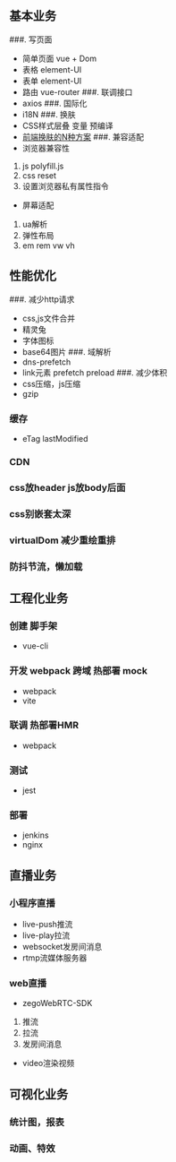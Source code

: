 

## 基本业务

###. 写页面
- 简单页面 vue + Dom
- 表格 element-UI
- 表单 element-UI
- 路由 vue-router
  ###. 联调接口
- axios
  ###. 国际化
- i18N
  ###. 换肤
- CSS样式层叠 变量 预编译
- [前端换肤的N种方案](https://cloud.tencent.com/developer/article/1652624)
  ###. 兼容适配
- 浏览器兼容性
1. js polyfill.js
2. css reset
3. 设置浏览器私有属性指令

- 屏幕适配
1. ua解析
2. 弹性布局
3. em rem vw vh

## 性能优化

###. 减少http请求
- css,js文件合并
- 精灵兔
- 字体图标
- base64图片
  ###. 域解析
- dns-prefetch
- link元素 prefetch preload
  ###. 减少体积
- css压缩，js压缩
- gzip
### 缓存
- eTag lastModified
### CDN
### css放header js放body后面
### css别嵌套太深
### virtualDom 减少重绘重排
### 防抖节流，懒加载





## 工程化业务
### 创建 脚手架
- vue-cli
### 开发 webpack 跨域 热部署 mock
- webpack
- vite
### 联调 热部署HMR
- webpack
### 测试
- jest
### 部署
- jenkins
- nginx


## 直播业务
### 小程序直播
- live-push推流
- live-play拉流
- websocket发房间消息
- rtmp流媒体服务器

### web直播
- zegoWebRTC-SDK
1. 推流
2. 拉流
3. 发房间消息
- video渲染视频

## 可视化业务
### 统计图，报表
### 动画、特效


